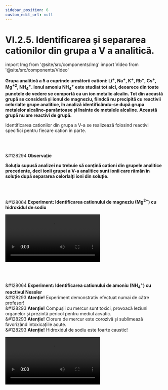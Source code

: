 ```yaml
---
sidebar_position: 6
custom_edit_url: null
---
```


# VI.2.5. Identificarea și separarea cationilor din grupa a V a analitică.





import Img from '@site/src/components/Img'
import Video from '@site/src/components/Video'




<div class="alert alert--primary" role="alert">

**Grupa analitică a 5 a cuprinde următorii cationi: Li<sup>+</sup>, Na<sup>+</sup>, K<sup>+</sup>, Rb<sup>+</sup>, Cs<sup>+</sup>, Mg<sup>+2</sup>, NH<sub>4</sub><sup>+</sup>. Ionul amoniu NH<sub>4</sub><sup>+</sup> este studiat tot aici, deoarece din toate punctele de vedere se comportă ca un ion metalic alcalin. Tot din această grupă se consideră și ionul de magneziu, fiindcă nu precipită cu reactivii celorlalte grupe analitice, în analiză identificându-se după grupa metalelor alcalino-pamântoase și înainte de metalele alcaline. Această grupă nu are reactivi de grupă.**

Identificarea cationilor din grupa a V-a se realizează folosind reactivi specifici pentru fiecare cation în parte.




</div>


<br></br>



<div class="alert alert--secondary" role="alert">

&#128294 **Observație**

**Soluția supusă analizei nu trebuie să conțină cationi din grupele analitice precedente, deci ionii grupei a V-a analitice sunt ionii care rămân în soluție după separarea celorlalți ioni din soluție.**


</div>


<br></br>



<div class="alert alert--success" role="alert">

&#128064 **Experiment: Identificarea cationului de magneziu (Mg<sup>2+</sup>) cu hidroxidul de sodiu**   



<Video src="https://www.youtube.com/embed/WRQBOdvA3sk" lazy={false} />


**Materiale necesare:**     
Sticlă de ceas sau eprubetă, soluție de sulfat de magneziu, soluție de hidroxid de sodiu, pipetă.


<br></br>


**Descrierea experimentului:**
- Pune pe sticla de ceas câteva picături de soluție de MgSO<sub>4</sub> și adaugă soluție de NaOH până la precipitarea completă
- Ce observi ?
  > Se formează un precipitat alb de hidroxid de magneziu.


<br></br>



**Concluzia experimentului:**

Soluțiile cu hidroxizi alcalini și soluțiile saturate de hidroxid de bariu sau de calciu, precipită din soluțiile sărurilor de magneziu, hidroxidul de magneziu, un precipitat alb gelatinos.

Mg<sup>2+</sup> + 2OH<sup>-</sup> → Mg(OH)<sub>2</sub> ↓

MgSO<sub>4</sub> + 2NaOH → Mg(OH)<sub>2</sub> ↓ + Na<sub>2</sub>SO<sub>4</sub> 



</div>


<br></br>




<div class="alert alert--success" role="alert">

&#128064 **Experiment: Identificarea cationului de amoniu (NH<sub>4</sub><sup>+</sup>) cu reactivul Nessler**        
&#128293 **Atenție!** Experiment demonstrativ efectuat numai de către profesor!     
&#128293 **Atenție!** Compușii cu mercur sunt toxici, provoacă leziuni organelor și prezintă pericol pentru mediul acvatic.      
&#128293 **Atenție!** Clorura de mercur este corozivă și sublimează favorizând intoxicațiile acute.      
&#128293 **Atenție!** Hidroxidul de sodiu este foarte caustic!




<Video src="https://www.youtube.com/embed/Dra5mS9xOtU" />



**Materiale necesare:**      
Sticlă de ceas sau eprubetă, soluție de clorură de amoniu, reactiv Nessler, pipetă.


<br></br>


**Descrierea experimentului:**
- Pune într-o eprubetă 3-5 mL soluție Nessler și adaugă în picături o soluție ce conține ioni amoniu (NH<sub>4</sub>Cl, NH<sub>4</sub>NO<sub>3</sub>, amoniac soluție, bicarbonat de amoniu alimentar etc.). 
- Ce observi ?
  > Se formează un precipitat maroniu care arată prezența ionilor de NH<sub>4</sub><sup>+</sup>.



<br></br>



**Concluzia experimentului:**

Reactivul Nessler este o soluție alcalină de tetraiodomercurat de potasiu - K<sub>2</sub>[HgI<sub>4</sub>]. Prin acțiunea acestuia asupra sărurilor de amoniu, se obține un precipitat brun-roșcat, de iodură de dimercur amoniu.

Ecuația reacției chimice dintre Reactivul Nessler și ionii de amoniu este:

2K<sub>2</sub>[HgI<sub>4</sub>] + 4NaOH + NH<sub>4</sub><sup>+</sup> = HgO*Hg(NH<sub>2</sub>)I + 3H<sub>2</sub>O + 7KI + K<sup>+</sup>

</div>
